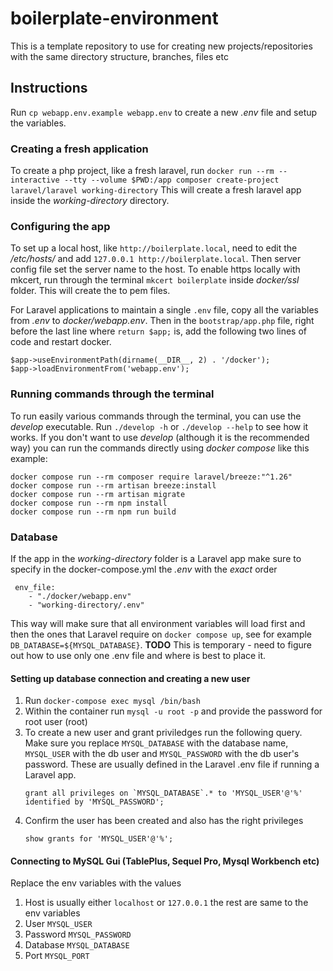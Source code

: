 # boilerplate-environment
This is a template repository to use for creating new projects/repositories with the same directory structure, branches, files etc


## Instructions

Run `cp webapp.env.example webapp.env` to create a new _.env_ file and setup the variables.

### Creating a fresh application
To create a php project, like a fresh laravel, run `docker run --rm --interactive --tty --volume $PWD:/app composer create-project laravel/laravel working-directory`
This will create a fresh laravel app inside the _working-directory_ directory.

### Configuring the app
To set up a local host, like  `http://boilerplate.local`, need to edit the _/etc/hosts/_ and add `127.0.0.1 http://boilerplate.local`. Then server config file set the server name to the host.
To enable https locally with mkcert, run through the terminal `mkcert boilerplate` inside _docker/ssl_ folder. This will create the to pem files.

For Laravel applications to maintain a single `.env` file, copy all the variables from _.env_ to _docker/webapp.env_. Then in the `bootstrap/app.php` file, right before the last line where `return $app;` is,
add the following two lines of code and restart docker.
```
$app->useEnvironmentPath(dirname(__DIR__, 2) . '/docker');
$app->loadEnvironmentFrom('webapp.env');
```

### Running commands through the terminal

To run easily various commands through the terminal, you can use the _develop_ executable. 
Run `./develop -h` or `./develop --help` to see how it works. If you don't want to use _develop_ 
(although it is the recommended way) you can run the commands directly using _docker compose_ like this example: 
```
docker compose run --rm composer require laravel/breeze:"^1.26"
docker compose run --rm artisan breeze:install
docker compose run --rm artisan migrate
docker compose run --rm npm install
docker compose run --rm npm run build
```

### Database

If the app in the _working-directory_ folder is a Laravel app make sure to specify in the docker-compose.yml the _.env_ with the *exact* order
```
 env_file:
    - "./docker/webapp.env"
    - "working-directory/.env"
```
This way will make sure that all environment variables will load first and then the ones that Laravel require on `docker compose up`, see for example
`DB_DATABASE=${MYSQL_DATABASE}`.
**TODO** This is temporary - need to figure out how to use only one .env file and where is best to place it.


#### Setting up database connection and creating a new user
1. Run `docker-compose exec mysql /bin/bash`
2. Within the container run `mysql -u root -p` and provide the password for root user (root)
3. To create a new user and grant priviledges run the following query. 
    Make sure you replace `MYSQL_DATABASE` with the database name, `MYSQL_USER` with the db user and `MYSQL_PASSWORD` with the db user's password.
    These are usually defined in the Laravel .env file if running a Laravel app.
    ```
    grant all privileges on `MYSQL_DATABASE`.* to 'MYSQL_USER'@'%' identified by 'MYSQL_PASSWORD';
    ```
4. Confirm the user has been created and also has the right privileges
    ```
    show grants for 'MYSQL_USER'@'%';
    ```

#### Connecting to MySQL Gui (TablePlus, Sequel Pro, Mysql Workbench etc)
Replace the env variables with the values
1. Host is usually either `localhost` or `127.0.0.1` the rest are same to the env variables
2. User `MYSQL_USER`
3. Password `MYSQL_PASSWORD`
4. Database `MYSQL_DATABASE`
5. Port `MYSQL_PORT`